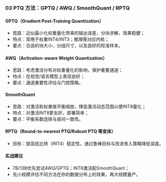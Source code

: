 ### 03 PTQ 方法：GPTQ / AWQ / SmoothQuant / RPTQ

#### GPTQ（Gradient Post-Training Quantization）
- 思路：近似最小化权重量化带来的输出误差，分块求解，效果稳健；
- 特点：常用于权重INT4/INT3；推理需对应内核；
- 要点：合适的块大小、分组尺寸，以及良好的校准样本。

#### AWQ（Activation-aware Weight Quantization）
- 思路：考虑激活分布对权重量化的影响，保护重要通道；
- 特点：在视觉/语言模型上表现良好；
- 要点：通道重要性评估与门控策略。

#### SmoothQuant
- 思路：对激活和权重做平衡缩放，降低激活动态范围以便INT8量化；
- 特点：对激活INT8更友好，部署简单；
- 要点：平衡系数选择与层间一致性。

#### RPTQ（Round-to-nearest PTQ/Robust PTQ 等变体）
- 目标：提高低比特（INT4）稳定性，通过鲁棒目标与改进舍入策略降低误差。

#### 实战建议
- 7B/13B优先尝试AWQ/GPTQ；INT8激活配SmoothQuant；
- 先小规模评估不同方法在你的数据分布上的效果，再大规模量产。


